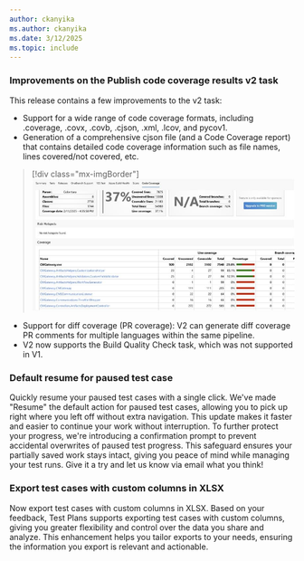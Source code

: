 ```yaml
---
author: ckanyika
ms.author: ckanyika
ms.date: 3/12/2025
ms.topic: include
---
```


### Improvements on the Publish code coverage results v2 task

This release contains a few improvements to the v2 task:
* Support for a wide range of code coverage formats, including .coverage, .covx, .covb, .cjson, .xml, .lcov, and pycov1.
* Generation of a comprehensive cjson file (and a Code Coverage report) that contains detailed code coverage information such as file names, lines covered/not covered, etc.

> [!div class="mx-imgBorder"]
> [![Screenshot of code coverage.](../../media/253-testplans-01.png "Screenshot of code coverage")](../../media/253-testplans-01.png#lightbox)

* Support for diff coverage (PR coverage): V2 can generate diff coverage PR comments for multiple languages within the same pipeline.
* V2 now supports the Build Quality Check task, which was not supported in V1.

### Default resume for paused test case

Quickly resume your paused test cases with a single click. We've made "Resume" the default action for paused test cases, allowing you to pick up right where you left off without extra navigation. This update makes it faster and easier to continue your work without interruption. To further protect your progress, we're introducing a confirmation prompt to prevent accidental overwrites of paused test progress. This safeguard ensures your partially saved work stays intact, giving you peace of mind while managing your test runs. Give it a try and let us know via email what you think!

### Export test cases with custom columns in XLSX

Now export test cases with custom columns in XLSX. Based on your feedback, Test Plans supports exporting test cases with custom columns, giving you greater flexibility and control over the data you share and analyze. This enhancement helps you tailor exports to your needs, ensuring the information you export is relevant and actionable.